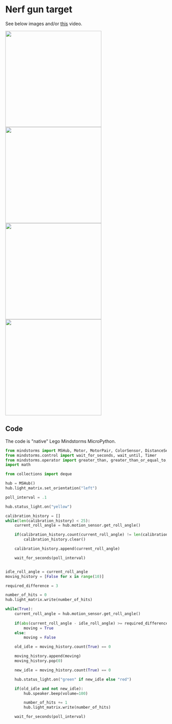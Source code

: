 # Nerf gun target

See below images and/or [this](https://github.com/Devilly/lego_creations/raw/master/nerf_gun_target/PXL_20230605_174335081~2.mp4) video.

<image src="PXL_20230605_180030368.jpg" width="300" />
<image src="PXL_20230605_180052592.jpg" width="300" />
<image src="PXL_20230605_180120677.jpg" width="300" />
<image src="PXL_20230605_180127406.jpg" width="300" />

## Code

The code is "native" Lego Mindstorms MicroPython.

```Python
from mindstorms import MSHub, Motor, MotorPair, ColorSensor, DistanceSensor, App
from mindstorms.control import wait_for_seconds, wait_until, Timer
from mindstorms.operator import greater_than, greater_than_or_equal_to, less_than, less_than_or_equal_to, equal_to, not_equal_to
import math

from collections import deque

hub = MSHub()
hub.light_matrix.set_orientation("left")

poll_interval = .1

hub.status_light.on("yellow")

calibration_history = []
while(len(calibration_history) < 25):
    current_roll_angle = hub.motion_sensor.get_roll_angle()

    if(calibration_history.count(current_roll_angle) != len(calibration_history)):
        calibration_history.clear()

    calibration_history.append(current_roll_angle)

    wait_for_seconds(poll_interval)


idle_roll_angle = current_roll_angle
moving_history = [False for x in range(10)]

required_difference = 3

number_of_hits = 0
hub.light_matrix.write(number_of_hits)

while(True):
    current_roll_angle = hub.motion_sensor.get_roll_angle()
    
    if(abs(current_roll_angle - idle_roll_angle) >= required_difference):
        moving = True
    else:
        moving = False

    old_idle = moving_history.count(True) == 0

    moving_history.append(moving)
    moving_history.pop(0)

    new_idle = moving_history.count(True) == 0

    hub.status_light.on("green" if new_idle else "red")

    if(old_idle and not new_idle):
        hub.speaker.beep(volume=100)

        number_of_hits += 1
        hub.light_matrix.write(number_of_hits)

    wait_for_seconds(poll_interval)
```
